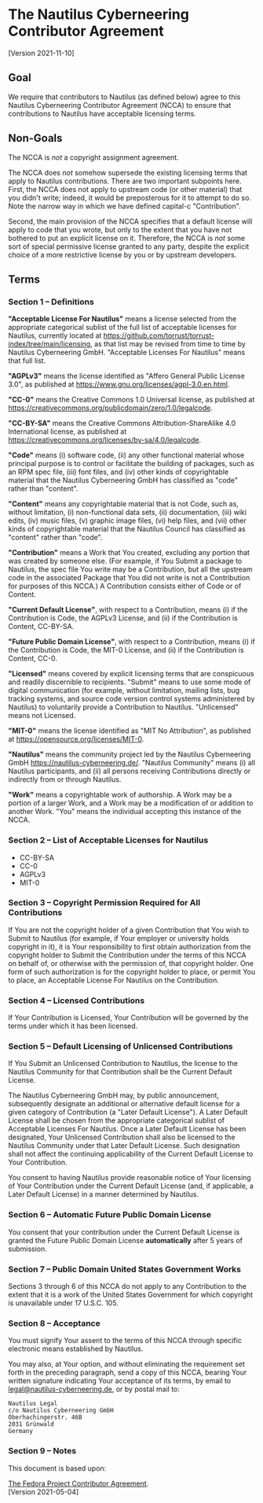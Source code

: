 # The Nautilus Cyberneering Contributor Agreement

<!-- markdownlint-disable MD013 -->

[Version 2021-11-10]

## Goal

We require that contributors to Nautilus (as defined below) agree to this Nautilus Cyberneering Contributor Agreement (NCCA) to ensure that contributions to Nautilus have acceptable licensing terms.

## Non-Goals

The NCCA is _not_ a copyright assignment agreement.

The NCCA does _not_ somehow supersede the existing licensing terms that apply to Nautilus contributions. There are two important subpoints here. First, the NCCA does not apply to upstream code (or other material) that you didn't write; indeed, it would be preposterous for it to attempt to do so. Note the narrow way in which we have defined capital-c "Contribution".

Second, the main provision of the NCCA specifies that a default license will apply to code that you wrote, but only to the extent that you have not bothered to put an explicit license on it. Therefore, the NCCA is _not_ some sort of special permissive license granted to any party, despite the explicit choice of a more restrictive license by you or by upstream developers.

## Terms

### Section 1 – Definitions

__"Acceptable License For Nautilus"__ means a license selected from the appropriate categorical sublist of the full list of acceptable licenses for Nautilus, currently located at <https://github.com/torrust/torrust-index/tree/main/licensing>, as that list may be revised from time to time by Nautilus Cyberneering GmbH. "Acceptable Licenses For Nautilus" means that full list.

__"AGPLv3"__ means the license identified as "Affero General Public License 3.0", as published at <https://www.gnu.org/licenses/agpl-3.0.en.html>.

__"CC-0"__ means the Creative Commons 1.0 Universal license, as published at <https://creativecommons.org/publicdomain/zero/1.0/legalcode>.

__"CC-BY-SA"__ means the Creative Commons Attribution-ShareAlike 4.0 International license, as published at <https://creativecommons.org/licenses/by-sa/4.0/legalcode>.

__"Code"__ means (i) software code, (ii) any other functional material whose principal purpose is to control or facilitate the building of packages, such as an RPM spec file, (iii) font files, and (iv) other kinds of copyrightable material that the Nautilus Cyberneering GmbH has classified as "code" rather than "content".

__"Content"__ means any copyrightable material that is not Code, such as, without limitation, (i) non-functional data sets, (ii) documentation, (iii) wiki edits, (iv) music files, (v) graphic image files, (vi) help files, and (vii) other kinds of copyrightable material that the Nautilus Council has classified as "content" rather than "code".

__"Contribution"__ means a Work that You created, excluding any portion that was created by someone else. (For example, if You Submit a package to Nautilus, the spec file You write may be a Contribution, but all the upstream code in the associated Package that You did not write is not a Contribution for purposes of this NCCA.) A Contribution consists either of Code or of Content.

__"Current Default License"__, with respect to a Contribution, means (i) if the Contribution is Code, the AGPLv3 License, and (ii) if the Contribution is Content, CC-BY-SA.

__"Future Public Domain License"__, with respect to a Contribution, means (i) if the Contribution is Code, the MIT-0 License, and (ii) if the Contribution is Content, CC-0.

__"Licensed"__ means covered by explicit licensing terms that are conspicuous and readily discernible to recipients.
"Submit" means to use some mode of digital communication (for example, without limitation, mailing lists, bug tracking systems, and source code version control systems administered by Nautilus) to voluntarily provide a Contribution to Nautilus.
"Unlicensed" means not Licensed.

__"MIT-0"__ means the license identified as "MIT No Attribution", as published at <https://opensource.org/licenses/MIT-0>.

__"Nautilus"__ means the community project led by the Nautilus Cyberneering GmbH <https://nautilus-cyberneering.de/>.
"Nautilus Community" means (i) all Nautilus participants, and (ii) all persons receiving Contributions directly or indirectly from or through Nautilus.

__"Work"__ means a copyrightable work of authorship. A Work may be a portion of a larger Work, and a Work may be a modification of or addition to another Work.  "You" means the individual accepting this instance of the NCCA.

### Section 2 – List of Acceptable Licenses for Nautilus

- CC-BY-SA
- CC-0
- AGPLv3
- MIT-0

### Section 3 – Copyright Permission Required for All Contributions

If You are not the copyright holder of a given Contribution that You wish to Submit to Nautilus (for example, if Your employer or university holds copyright in it), it is Your responsibility to first obtain authorization from the copyright holder to Submit the Contribution under the terms of this NCCA on behalf of, or otherwise with the permission of, that copyright holder. One form of such authorization is for the copyright holder to place, or permit You to place, an Acceptable License For Nautilus on the Contribution.

### Section 4 – Licensed Contributions

If Your Contribution is Licensed, Your Contribution will be governed by the terms under which it has been licensed.

### Section 5 – Default Licensing of Unlicensed Contributions

If You Submit an Unlicensed Contribution to Nautilus, the license to the Nautilus Community for that Contribution shall be the Current Default License.

The Nautilus Cyberneering GmbH may, by public announcement, subsequently designate an additional or alternative default license for a given category of Contribution (a "Later Default License"). A Later Default License shall be chosen from the appropriate categorical sublist of Acceptable Licenses For Nautilus.
Once a Later Default License has been designated, Your Unlicensed Contribution shall also be licensed to the Nautilus Community under that Later Default License. Such designation shall not affect the continuing applicability of the Current Default License to Your Contribution.

You consent to having Nautilus provide reasonable notice of Your licensing of Your Contribution under the Current Default License (and, if applicable, a Later Default License) in a manner determined by Nautilus.

### Section 6 – Automatic Future Public Domain License

You consent that your contribution under the Current Default License is granted the Future Public Domain License __automatically__ after 5 years of submission.

### Section 7 – Public Domain United States Government Works

Sections 3 through 6 of this NCCA do not apply to any Contribution to the extent that it is a work of the United States Government for which copyright is unavailable under 17 U.S.C. 105.

### Section 8 – Acceptance

You must signify Your assent to the terms of this NCCA through specific electronic means established by Nautilus.

You may also, at Your option, and without eliminating the requirement set forth in the preceding paragraph, send a copy of this NCCA, bearing Your written signature indicating Your acceptance of its terms, by email to legal@nautilus-cyberneering.de, or by postal mail to:

    Nautilus Legal
    c/o Nautilus Cyberneering GmbH
    Oberhachingerstr. 46B
    2031 Grünwald
    Germany

### Section 9 – Notes

This document is based upon:

[The Fedora Project Contributor Agreement](https://fedoraproject.org/w/index.php?title=Legal:Fedora_Project_Contributor_Agreement&oldid=629385).  
[Version 2021-05-04]

<!-- markdownlint-enable MD013 -->
